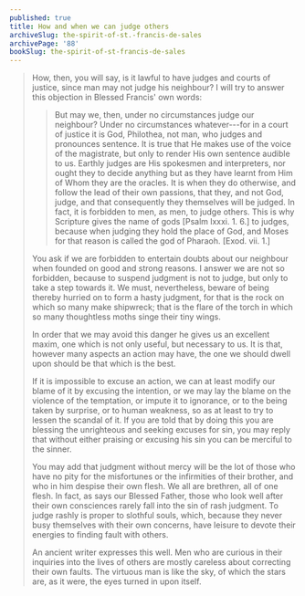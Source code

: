 ```yaml
---
published: true
title: How and when we can judge others
archiveSlug: the-spirit-of-st.-francis-de-sales
archivePage: '88'
bookSlug: the-spirit-of-st-francis-de-sales
---
```


> How, then, you will say, is it lawful to have judges and courts of justice, since man may not judge his neighbour? I will try to answer this objection in Blessed Francis' own words:
>
>> But may we, then, under no circumstances judge our neighbour? Under no circumstances whatever---for in a court of justice it is God, Philothea, not man, who judges and pronounces sentence. It is true that He makes use of the voice of the magistrate, but only to render His own sentence audible to us. Earthly judges are His spokesmen and interpreters, nor ought they to decide anything but as they have learnt from Him of Whom they are the oracles. It is when they do otherwise, and follow the lead of their own passions, that they, and not God, judge, and that consequently they themselves will be judged. In fact, it is forbidden to men, as men, to judge others. This is why Scripture gives the name of gods [Psalm lxxxi. 1. 6.] to judges, because when judging they hold the place of God, and Moses for that reason is called the god of Pharaoh. [Exod. vii. 1.]
>
> You ask if we are forbidden to entertain doubts about our neighbour when founded on good and strong reasons. I answer we are not so forbidden, because to suspend judgment is not to judge, but only to take a step towards it. We must, nevertheless, beware of being thereby hurried on to form a hasty judgment, for that is the rock on which so many make shipwreck; that is the flare of the torch in which so many thoughtless moths singe their tiny wings.
>
> In order that we may avoid this danger he gives us an excellent maxim, one which is not only useful, but necessary to us. It is that, however many aspects an action may have, the one we should dwell upon should be that which is the best.
>
> If it is impossible to excuse an action, we can at least modify our blame of it by excusing the intention, or we may lay the blame on the violence of the temptation, or impute it to ignorance, or to the being taken by surprise, or to human weakness, so as at least to try to lessen the scandal of it. If you are told that by doing this you are blessing the unrighteous and seeking excuses for sin, you may reply that without either praising or excusing his sin you can be merciful to the sinner.
>
> You may add that judgment without mercy will be the lot of those who have no pity for the misfortunes or the infirmities of their brother, and who in him despise their own flesh. We all are brethren, all of one flesh. In fact, as says our Blessed Father, those who look well after their own consciences rarely fall into the sin of rash judgment. To judge rashly is proper to slothful souls, which, because they never busy themselves with their own concerns, have leisure to devote their energies to finding fault with others.
>
> An ancient writer expresses this well. Men who are curious in their inquiries into the lives of others are mostly careless about correcting their own faults. The virtuous man is like the sky, of which the stars are, as it were, the eyes turned in upon itself.
